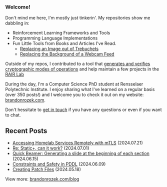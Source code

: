 <!-- Automatically generated - do not edit directly -->
### Welcome!

Don't mind me here, I'm mostly just tinkerin'.
My repositories show me dabbling in: 
- Reinforcement Learning Frameworks and Tools
- Programming Language Implementations
- Fun Little Tools from Books and Articles I've Read.
  - [Replacing an Image out of Trebuchets](https://github.com/Brandon-Rozek/treimage)
  - [Replacing the Background of a Webcam Feed](https://github.com/Brandon-Rozek/bodypix-background)
  
Outside of my repos, I contributed to a tool that [generates and verifies cryptographic modes of operations](https://github.com/cryptosolvers/CryptoSolve)
and help maintain a few projects in the [RAIR Lab](https://github.com/RAIRLab) 

During the day, I'm a Computer Science PhD student at Rensselaer Polytechnic Institute.
I enjoy sharing what I've learned on a regular basis (over 350 posts!)
and I welcome you to check it out on my website: [brandonrozek.com](https://brandonrozek.com).

Don't hessitate to [get in touch](https://brandonrozek.com/contact/)
if you have any questions or even if you want to chat. 

## Recent Posts

- [Accessing Homelab Services Remotely with mTLS](https://brandonrozek.com/blog/accessing-homelab-services-mtls/) (2024.07.21)
- [Re: Static+, can it work?](https://brandonrozek.com/blog/re-static-plus/) (2024.07.01)
- [Quick Beamer: Generating a slide at the beginning of each section](https://brandonrozek.com/blog/beamer-gen-slide-at-section/) (2024.06.15)
- [Constraints and Safety in PDDL](https://brandonrozek.com/blog/safety-constraints-pddl/) (2024.06.09)
- [Creating Patch Files](https://brandonrozek.com/blog/patch-files/) (2024.05.18)

View more: [brandonrozek.com/blog](https://brandonrozek.com/blog)